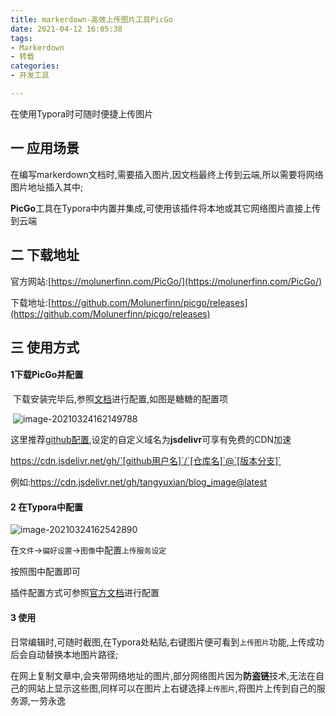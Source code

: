 ```yaml
---
title: markerdown-高效上传图片工具PicGo
date: 2021-04-12 16:05:38
tags:
- Markerdown
- 转载
categories:
- 开发工具

---
```

在使用Typora时可随时便捷上传图片
<!--more-->

## 一 应用场景

在编写markerdown文档时,需要插入图片,因文档最终上传到云端,所以需要将网络图片地址插入其中;

**PicGo**工具在Typora中内置并集成,可使用该插件将本地或其它网络图片直接上传到云端

## 二 下载地址

官方网站:[https://molunerfinn.com/PicGo/](https://molunerfinn.com/PicGo/)

下载地址:[https://github.com/Molunerfinn/picgo/releases](https://github.com/Molunerfinn/picgo/releases)

## 三 使用方式

#### 1下载PicGo并配置

​	下载安装完毕后,参照[文档](https://picgo.github.io/PicGo-Doc/zh/guide/config.html)进行配置,如图是糖糖的配置项

​	![image-20210324162149788](https://cdn.jsdelivr.net/gh/tangyuxian/blog_image@latest/PicGo/20210324162152.png)

这里推荐[github配置](https://picgo.github.io/PicGo-Doc/zh/guide/config.html#github图床),设定的自定义域名为**jsdelivr**可享有免费的CDN加速

https://cdn.jsdelivr.net/gh/`[github用户名]`/`[仓库名]`@`[版本分支]`

例如:https://cdn.jsdelivr.net/gh/tangyuxian/blog_image@latest

#### 2 在Typora中配置

<img src="https://cdn.jsdelivr.net/gh/tangyuxian/blog_image@latest/PicGo/20210324162544.png" alt="image-20210324162542890"  />

在`文件`->`偏好设置`->`图像`中配置`上传服务设定`

按照图中配置即可

插件配置方式可参照[官方文档](https://support.typora.io/Upload-Image/)进行配置

#### 3 使用

日常编辑时,可随时截图,在Typora处粘贴,右键图片便可看到`上传图片`功能,上传成功后会自动替换本地图片路径;

在网上复制文章中,会夹带网络地址的图片,部分网络图片因为**防盗链**技术,无法在自己的网站上显示这些图,同样可以在图片上右键选择`上传图片`,将图片上传到自己的服务源,一劳永逸
